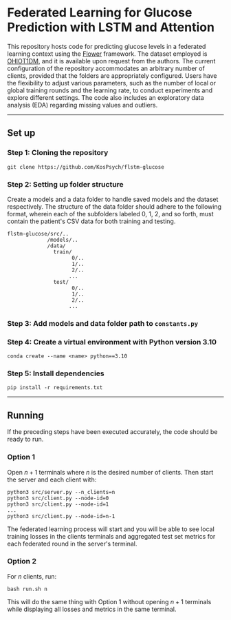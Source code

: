 # Federated Learning for Glucose Prediction with LSTM and Attention
This repository hosts code for predicting glucose levels in a federated learning context using the [Flower](https://github.com/adap/flower) framework. The dataset employed is [OHIOT1DM](http://smarthealth.cs.ohio.edu/OhioT1DM-dataset.html), and it is available upon request from the authors. The current configuration of the repository accommodates an arbitrary number of clients, provided that the folders are appropriately configured. Users have the flexibility to adjust various parameters, such as the number of local or global training rounds and the learning rate, to conduct experiments and explore different settings. The code also includes an exploratory data analysis (EDA) regarding missing values and outliers.

------
## Set up

### Step 1: Cloning the repository
```
git clone https://github.com/KosPsych/flstm-glucose
```
### Step 2: Setting up folder structure

Create a models and a data folder to handle saved models and the dataset respectively.
The structure of the data folder should adhere to the following format, wherein each of the subfolders labeled 0, 1, 2, and so forth, must contain the patient's CSV data for both training and testing.
```
flstm-glucose/src/..
             /models/..
             /data/
               train/
                     0/..
                     1/..
                     2/..
                    ...
               test/
                     0/..
                     1/..
                     2/..
                    ...
```
### Step 3: Add models and data folder path to ```constants.py```
### Step 4: Create a virtual environment with Python version 3.10

```
conda create --name <name> python==3.10
```

### Step 5: Install dependencies

```
pip install -r requirements.txt
```

----------------


## Running
If the preceding steps have been executed accurately, the code should be ready to run.

### Option 1
Open $n+1$ terminals where $n$ is the desired number of clients.
Then start the server and each client with:

```
python3 src/server.py --n_clients=n
python3 src/client.py --node-id=0
python3 src/client.py --node-id=1
...
python3 src/client.py --node-id=n-1
```
The federated learning process will start and you will be able to see local training losses in the clients terminals and aggregated test set metrics for each federated round in the server's terminal.

### Option 2
For $n$ clients, run:
```
bash run.sh n
```
This will do the same thing with Option 1 without opening $n+1$ terminals while displaying all losses and metrics in the same terminal.
